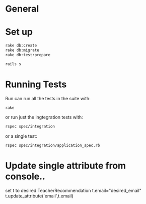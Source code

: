 # General

# Set up
````bash
rake db:create
rake db:migrate
rake db:test:prepare

rails s

````

# Running Tests
Run can run all the tests in the suite with:
````bash
rake
````
or run just the ingtegration tests with:
````bash
rspec spec/integration
````

or a single test:
````bash
rspec spec/integration/application_spec.rb
````

# Update single attribute from console..
  
set t to desired TeacherRecommendation
t.email="desired_email"
t.update_attribute('email',t.email)